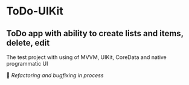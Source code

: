 # ToDo-UIKit
## ToDo app with ability to create lists and items, delete, edit

The test project with using of MVVM, UIKit, CoreData and native programmatic UI

:hammer: _Refactoring and bugfixing in process_


